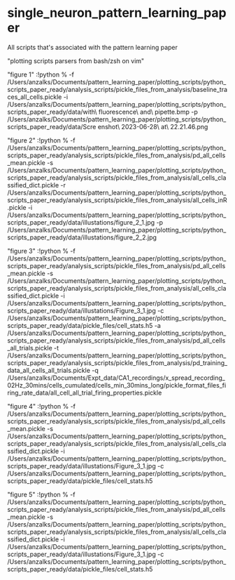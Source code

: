 # single_neuron_pattern_learning_paper
All scripts that's associated with the pattern learning paper

"plotting scripts parsers from bash/zsh on vim"

"figure 1"
:!python % 
-f /Users/anzalks/Documents/pattern_learning_paper/plotting_scripts/python_scripts_paper_ready/analysis_scripts/pickle_files_from_analysis/baseline_traces_all_cells.pickle 
-i /Users/anzalks/Documents/pattern_learning_paper/plotting_scripts/python_scripts_paper_ready/data/with\ fluorescence\ and\ pipette.bmp 
-p /Users/anzalks/Documents/pattern_learning_paper/plotting_scripts/python_scripts_paper_ready/data/Scre
enshot\ 2023-06-28\ at\ 22.21.46.png

"figure 2"
:!python % 
-f /Users/anzalks/Documents/pattern_learning_paper/plotting_scripts/python_scripts_paper_ready/analysis_scripts/pickle_files_from_analysis/pd_all_cells_mean.pickle 
-s /Users/anzalks/Documents/pattern_learning_paper/plotting_scripts/python_scripts_paper_ready/analysis_scripts/pickle_files_from_analysis/all_cells_classified_dict.pickle 
-r /Users/anzalks/Documents/pattern_learning_paper/plotting_scripts/python_scripts_paper_ready/analysis_scripts/pickle_files_from_analysis/all_cells_inR.pickle 
-i /Users/anzalks/Documents/pattern_learning_paper/plotting_scripts/python_scripts_paper_ready/data/illustations/figure_2_1.jpg 
-p /Users/anzalks/Documents/pattern_learning_paper/plotting_scripts/python_scripts_paper_ready/data/illustations/figure_2_2.jpg


"figure 3"
:!python % -f /Users/anzalks/Documents/pattern_learning_paper/plotting_scripts/python_scripts_paper_ready/analysis_scripts/pickle_files_from_analysis/pd_all_cells_mean.pickle -s /Users/anzalks/Documents/pattern_learning_paper/plotting_scripts/python_scripts_paper_ready/analysis_scripts/pickle_files_from_analysis/all_cells_classified_dict.pickle -i /Users/anzalks/Documents/pattern_learning_paper/plotting_scripts/python_scripts_paper_ready/data/illustations/Figure_3_1.jpg -c /Users/anzalks/Documents/pattern_learning_paper/plotting_scripts/python_scripts_paper_ready/data/pickle_files/cell_stats.h5 -a /Users/anzalks/Documents/pattern_learning_paper/plotting_scripts/python_scripts_paper_ready/analysis_scripts/pickle_files_from_analysis/pd_all_cells_all_trials.pickle -t /Users/anzalks/Documents/pattern_learning_paper/plotting_scripts/python_scripts_paper_ready/analysis_scripts/pickle_files_from_analysis/pd_training_data_all_cells_all_trials.pickle -q /Users/anzalks/Documents/Expt_data/CA1_recordings/x_spread_recording_02Hz_30mins/cells_cumulated/cells_min_30mins_long/pickle_format_files_firing_rate_data/all_cell_all_trial_firing_properties.pickle 

"figure 4"
:!python % -f /Users/anzalks/Documents/pattern_learning_paper/plotting_scripts/python_scripts_paper_ready/analysis_scripts/pickle_files_from_analysis/pd_all_cells_mean.pickle -s /Users/anzalks/Documents/pattern_learning_paper/plotting_scripts/python_scripts_paper_ready/analysis_scripts/pickle_files_from_analysis/all_cells_classified_dict.pickle -i /Users/anzalks/Documents/pattern_learning_paper/plotting_scripts/python_scripts_paper_ready/data/illustations/Figure_3_1.jpg -c /Users/anzalks/Documents/pattern_learning_paper/plotting_scripts/python_scripts_paper_ready/data/pickle_files/cell_stats.h5

"figure 5"
:!python % -f /Users/anzalks/Documents/pattern_learning_paper/plotting_scripts/python_scripts_paper_ready/analysis_scripts/pickle_files_from_analysis/pd_all_cells_mean.pickle -s /Users/anzalks/Documents/pattern_learning_paper/plotting_scripts/python_scripts_paper_ready/analysis_scripts/pickle_files_from_analysis/all_cells_classified_dict.pickle -i /Users/anzalks/Documents/pattern_learning_paper/plotting_scripts/python_scripts_paper_ready/data/illustations/Figure_3_1.jpg -c /Users/anzalks/Documents/pattern_learning_paper/plotting_scripts/python_scripts_paper_ready/data/pickle_files/cell_stats.h5
